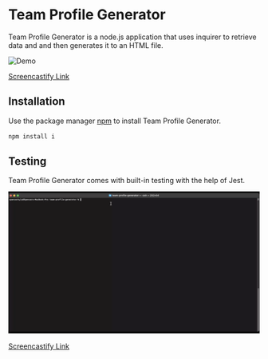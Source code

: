 # Team Profile Generator

Team Profile Generator is a node.js application that uses inquirer to retrieve data and and then generates it to an HTML file.

![Demo](./assets/Demonstration.gif)

[Screencastify Link](https://watch.screencastify.com/v/PjKfFUidHCHKlz1fEYkQ)

## Installation

Use the package manager [npm](https://www.npmjs.com/) to install Team Profile Generator.

```bash
npm install i
```

## Testing
Team Profile Generator comes with built-in testing with the help of Jest.

![Testing-Demo](./assets/Demonstration-test.gif)

[Screencastify Link](https://watch.screencastify.com/v/NZbdAGAGx3G9pDKNCDaU)
